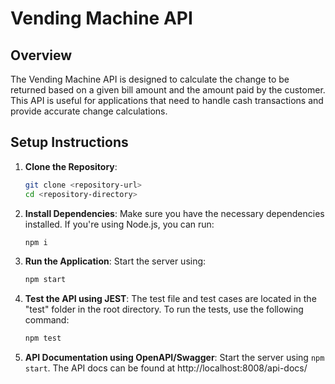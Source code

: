 # Vending Machine API

## Overview

The Vending Machine API is designed to calculate the change to be returned based on a given bill amount and the amount paid by the customer. This API is useful for applications that need to handle cash transactions and provide accurate change calculations.

## Setup Instructions

1. **Clone the Repository**:

   ```bash
   git clone <repository-url>
   cd <repository-directory>
   ```

2. **Install Dependencies**:
   Make sure you have the necessary dependencies installed. If you're using Node.js, you can run:

   ```bash
   npm i
   ```

3. **Run the Application**:
   Start the server using:

   ```bash
   npm start
   ```

4. **Test the API using JEST**:
   The test file and test cases are located in the "test" folder in the root directory. To run the tests, use the following command:

    ```bash
    npm test
    ```

5. **API Documentation using OpenAPI/Swagger**:
    Start the server using `npm start`. The API docs can be found at http://localhost:8008/api-docs/
